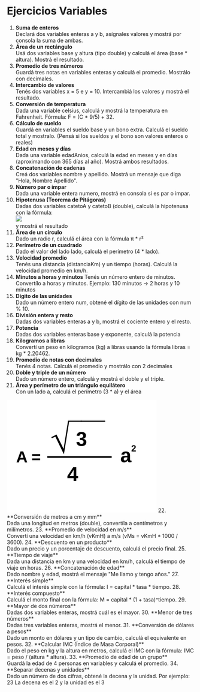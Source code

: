 # Ejercicios Variables

1. **Suma de enteros** <br>
Declará dos variables enteras a y b, asígnales valores y mostrá por consola la suma de ambas.
2. **Área de un rectángulo** <br>
Usá dos variables base y altura (tipo double) y calculá el área (base * altura). Mostrá el resultado.
3. **Promedio de tres números** <br>
Guardá tres notas en variables enteras y calculá el promedio. Mostrálo con decimales.
4. **Intercambio de valores** <br>
Tenés dos variables x = 5 e y = 10. Intercambiá los valores y mostrá el resultado.
5. **Conversión de temperatura** <br>
Dada una variable celsius, calculá y mostrá la temperatura en Fahrenheit.
Fórmula: F = (C * 9/5) + 32.
6. **Cálculo de sueldo** <br>
Guardá en variables el sueldo base y un bono extra. Calculá el sueldo total y mostralo. (Pensá si los sueldos y el bono
son valores enteros o reales)
7. **Edad en meses y días**<br>
Dada una variable edadAnios, calculá la edad en meses y en días (aproximando con 365 días al año).
Mostrá ambos resultados.
8. **Concatenación de cadenas**<br>
Creá dos variables nombre y apellido. Mostrá un mensaje que diga "Hola, Nombre Apellido".
9. **Número par o impar**<br>
Dada una variable entera numero, mostrá en consola si es par o impar.
10. **Hipotenusa (Teorema de Pitágoras)**<br>
Dadas dos variables catetoA y catetoB (double), calculá la hipotenusa con la fórmula: <br>
        <image src="/images/formula_hipotenusa.png"> <br>
y mostrá el resultado
11. **Área de un círculo**<br>
Dado un radio r, calculá el área con la fórmula π * r²
12. **Perímetro de un cuadrado**<br>
Dado el valor del lado lado, calculá el perímetro (4 * lado).
13. **Velocidad promedio**<br>
Tenés una distancia (distanciaKm) y un tiempo (horas). Calculá la velocidad promedio en km/h.
14. **Minutos a horas y minutos**
Tenés un número entero de minutos. Convertílo a horas y minutos. Ejemplo: 130 minutos → 2 horas y 10 minutos
15. **Dígito de las unidades**<br>
Dado un número entero num, obtené el dígito de las unidades con num % 10.
16. **División entera y resto**<br>
Dadas dos variables enteras a y b, mostrá el cociente entero y el resto.
17. **Potencia**<br>
Dadas dos variables enteras base y exponente, calculá la potencia
18. **Kilogramos a libras**<br>
Convertí un peso en kilogramos (kg) a libras usando la fórmula libras = kg * 2.20462.
19. **Promedio de notas con decimales**<br>
Tenés 4 notas. Calculá el promedio y mostrálo con 2 decimales
20. **Doble y triple de un número**<br>
Dado un número entero, calculá y mostrá el doble y el triple.
21. **Área y perímetro de un triángulo equilátero**<br>
Con un lado a, calculá el perímetro (3 * a)  y el área <br>
<img src="/images/formula_area_equilatero.png">
22. **Conversión de metros a cm y mm**<br>
Dada una longitud en metros (double), convertíla a centímetros y milímetros.
23. **Promedio de velocidad en m/s**<br>
Convertí una velocidad en km/h (vKmH) a m/s (vMs = vKmH * 1000 / 3600).
24. **Descuento en un producto**<br>
Dado un precio y un porcentaje de descuento, calculá el precio final.
25. **Tiempo de viaje**<br>
Dada una distancia en km y una velocidad en km/h, calculá el tiempo de viaje en horas.
26. **Concatenación de edad**<br>
Dado nombre y edad, mostrá el mensaje "Me llamo <nombre> y tengo <edad> años."
27. **Interés simple**<br>
Calculá el interés simple con la fórmula: I = capital * tasa * tiempo.
28. **Interés compuesto**<br>
Calculá el monto final con la fórmula: M = capital * (1 + tasa)^tiempo.
29. **Mayor de dos números**<br>
Dadas dos variables enteras, mostrá cuál es el mayor.
30. **Menor de tres números**<br>
Dadas tres variables enteras, mostrá el menor.
31. **Conversión de dólares a pesos**<br>
Dado un monto en dólares y un tipo de cambio, calculá el equivalente en pesos.
32. **Calcular IMC (Índice de Masa Corporal)**<br>
Dado el peso en kg y la altura en metros, calculá el IMC con la fórmula:
IMC = peso / (altura * altura).
33. **Promedio de edad de un grupo**<br>
Guardá la edad de 4 personas en variables y calculá el promedio.
34. **Separar decenas y unidades**<br>
Dado un número de dos cifras, obtené la decena y la unidad.
Por ejemplo: 23
La decena es el 2 y la unidad es el 3
